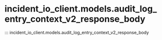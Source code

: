 # incident_io_client.models.audit_log_entry_context_v2_response_body

::: incident_io_client.models.audit_log_entry_context_v2_response_body
